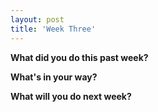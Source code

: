 ```yaml
---
layout: post
title: 'Week Three'
---
```


**What did you do this past week?**

**What's in your way?**

**What will you do next week?**
